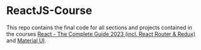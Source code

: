 # ReactJS-Course

This repo contains the final code for all sections and projects contained in the courses [React - The Complete
Guide 2023 (incl. React Router & Redux)](https://www.udemy.com/course/react-the-complete-guide-incl-redux/?kw=React&src=sac)
and [Material UI](https://www.mindluster.com/certificate/2447).
